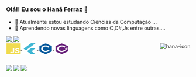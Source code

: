 ### Olá!! Eu sou o Hanã Ferraz 👋

- 🔭 Atualmente estou estudando Ciências da Computação ...
- 🌱 Aprendendo novas linguagens como C,C#,Js entre outras....

<div align= "centro" >
  <a href = " https://github.com/hanaferraz">
  <img heigth = "180em" src= "https://github-readme-stats.vercel.app/api?username=hanaferraz&show_icons=true&theme=dracula&include_all_commits=true&count_private=true"/_>
  <img heigth = "180em" src= "https://github-readme-stats.vercel.app/api/top-langs/?username=hanaferraz&layout=compact&langs_count=7&theme=dracula"/_>
  </div>
  
<div style = "display: inline_block">
  <img align = "center" alt = "hana-Js" height = "30" width = "40" src = "https://raw.githubusercontent.com/devicons/devicon/master/icons/javascript/javascript-plain.svg ">
  <img align = "center" alt = "hana-Flutter" height = "30" width = "40" src = "https://raw.githubusercontent.com/devicons/devicon/master/icons/flutter/flutter-plain.svg">
  <img align = "center" alt = "hana-C" height = "30" width = "40" src = "https://raw.githubusercontent.com/devicons/devicon/master/icons/c/c-plain.svg ">
  <img align = "center" alt = "hana-Csharp" height = "30" width = "40" src = "https://raw.githubusercontent.com/devicons/devicon/master/icons/csharp/csharp-plain.svg ">
  <img align = "right" alt ="hana-icon" src="https://discordapp.com/channels/@me/1116530122154065961/1171535214175076372.jpeg">
</div> 

  ##
  
<div>
  <a href = "https://www.instagram.com/hana_martinsferraz/ target="_blank" ><img src= "https://img.shields.io/badge/Instagram-E4405F?style=for-the-badge&logo=instagram&logoColor=white" target="_blank" ></a>
  <a href = "https://www.linkedin.com/in/han%C3%A3-martins-ferraz-91946a244/ target="_blank" ><img src= "https://img.shields.io/badge/LinkedIn-0077B5?style=for-the-badge&logo=linkedin&logoColor=white" target="_blank" ></a>
  <a href = "mailto:hanamartinsferraz@gmail.com" target"_blank" ><img src= "https://img.shields.io/badge/Gmail-D14836?style=for-the-badge&logo=gmail&logoColor=white" target="_blank" ></a>
</div>
